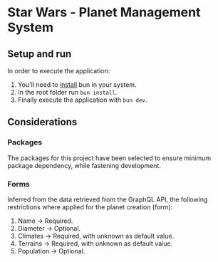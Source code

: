 # Star Wars - Planet Management System

## Setup and run
In order to execute the application:
1. You'll need to [install](https://bun.sh/docs/installation) bun in your system.
2. In the root folder run `` bun install ``.
3. Finally execute the application with `` bun dev ``.


## Considerations
### Packages
The packages for this project have been selected to ensure minimum package dependency, while fastening development.

### Forms
Inferred from the data retrieved from the GraphQL API, the following restrictions where applied for the planet creation (form):
1. Name -> Required.
2. Diameter -> Optional.
3. Climates -> Required, with unknown as default value.
4. Terrains -> Required, with unknown as default value.
5. Population -> Optional.
